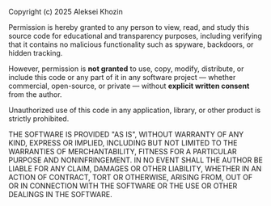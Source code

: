 Copyright (c) 2025 Aleksei Khozin

Permission is hereby granted to any person to view, read, and study this source code for educational and transparency purposes, including verifying that it contains no malicious functionality such as spyware, backdoors, or hidden tracking.

However, permission is **not granted** to use, copy, modify, distribute, or include this code or any part of it in any software project — whether commercial, open-source, or private — without **explicit written consent** from the author.

Unauthorized use of this code in any application, library, or other product is strictly prohibited.

THE SOFTWARE IS PROVIDED "AS IS", WITHOUT WARRANTY OF ANY KIND, EXPRESS OR IMPLIED, INCLUDING BUT NOT LIMITED TO THE WARRANTIES OF MERCHANTABILITY, FITNESS FOR A PARTICULAR PURPOSE AND NONINFRINGEMENT. IN NO EVENT SHALL THE AUTHOR BE LIABLE FOR ANY CLAIM, DAMAGES OR OTHER LIABILITY, WHETHER IN AN ACTION OF CONTRACT, TORT OR OTHERWISE, ARISING FROM, OUT OF OR IN CONNECTION WITH THE SOFTWARE OR THE USE OR OTHER DEALINGS IN THE SOFTWARE.
